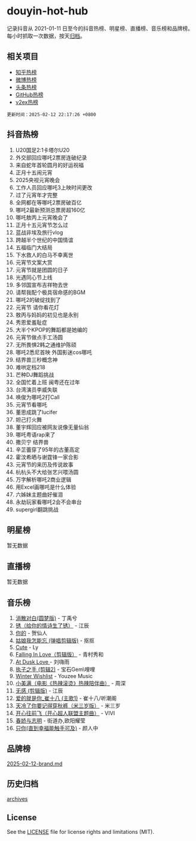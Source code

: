 # douyin-hot-hub

记录抖音从 2021-01-11 日至今的抖音热榜、明星榜、直播榜、音乐榜和品牌榜。每小时抓取一次数据，按天[归档](archives)。

## 相关项目

- [知乎热榜](https://github.com/lonnyzhang423/zhihu-hot-hub)
- [微博热榜](https://github.com/lonnyzhang423/weibo-hot-hub)
- [头条热榜](https://github.com/lonnyzhang423/toutiao-hot-hub)
- [GitHub热榜](https://github.com/lonnyzhang423/github-hot-hub)
- [v2ex热榜](https://github.com/lonnyzhang423/v2ex-hot-hub)


`更新时间：2025-02-12 22:17:26 +0800`

## 抖音热榜

1. U20国足2:1卡塔尔U20
1. 外交部回应哪吒2票房连破纪录
1. 来自蛇年首轮圆月的好运祝福
1. 正月十五闹元宵
1. 2025央视元宵晚会
1. 工作人员回应哪吒3上映时间更改
1. 过了元宵年才完整
1. 全网都在等哪吒2票房破百亿
1. 哪吒2最新预测总票房超160亿
1. 哪吒敖丙上元宵晚会了
1. 正月十五元宵节怎么过
1. 蓝战非埃及旅行vlog
1. 跨越半个世纪的中国情谊
1. 五福临门大结局
1. 下水救人的白马不幸离世
1. 元宵节文案大赏
1. 元宵节就是团圆的日子
1. 光遇同心节上线
1. 多邻国宣布吉祥物去世
1. 请帮我配个极具宿命感的BGM
1. 哪吒2的破绽找到了
1. 元宵节 请你看花灯
1. 敖丙与妈妈的初见也是永别
1. 秀恩爱羞耻症
1. 大半个KPOP的舞蹈都是她编的
1. 元宵节做点手工汤圆
1. 无所畏惧2韩之通维护陈硕
1. 哪吒2悉尼首映 外国影迷cos哪吒
1. 结界兽三秒概念神
1. 难哄定档218
1. 芒种DJ舞蹈挑战
1. 全国忙着上班 闽粤还在过年
1. 台湾演员李威失联
1. 唤俊为哪吒2打Call
1. 元宵节看哪吒
1. 董思成跳了lucifer
1. 妲己打火舞
1. 董宇辉回应被网友说像无量仙翁
1. 哪吒粤语rap来了
1. 撒贝宁 结界兽
1. 辛芷蕾穿了95年的古董高定
1. 霍汶希晒与谢霆锋一家合影
1. 元宵节的来历及传说故事
1. 杭杭头不大给张艺兴喂汤圆
1. 万字解析哪吒2商业逻辑
1. 用Excel画哪吒是什么体验
1. 六姊妹主题曲好催泪
1. 永劫玩家看哪吒2会不会串台
1. supergirl翻跳挑战

## 明星榜

暂无数据

## 直播榜

暂无数据

## 音乐榜

1. [消散对白(圆梦版)](https://sf5-hl-cdn-tos.douyinstatic.com/obj/tos-cn-ve-2774/og4jB5I5IizzoZVAAAzWgBMAsMDWoArfwBOiFs) - 丁禹兮
1. [锈（给你的情诗生了锈）](https://sf5-hl-cdn-tos.douyinstatic.com/obj/tos-cn-ve-2774/o8a1PBtVqIYbPEGK6e5A4egedVMdm3fCIz6bbE) - 江辰
1. [你的](https://sf5-hl-cdn-tos.douyinstatic.com/obj/tos-cn-ve-2774/oYuIeKf42jB7sEV6B2upMdpYAgfrQWj0FeRegh) - 贺仙人
1. [姑娘我怎能忘 (弹唱剪辑版)](https://sf5-hl-cdn-tos.douyinstatic.com/obj/tos-cn-ve-2774/okamwrBGEMz6illuEofAsMV4yzF5tVWbBiA5AI) - 抠抠
1. [Cute](https://sf5-hl-cdn-tos.douyinstatic.com/obj/tos-cn-ve-2774/o4IbIzHWKAAB4wsS5qMBRiiAlEBGTpQRNfFvuo) - Ly
1. [Falling In Love（剪辑版）](https://sf5-hl-cdn-tos.douyinstatic.com/obj/tos-cn-ve-2774/o8ajpA8zzgBPahbBIO8AcKGBLJezFCRd1wfP9f) - 青村秀和
1. [ At Dusk  Love ](https://sf5-hl-cdn-tos.douyinstatic.com/obj/tos-cn-ve-2774/o8CrpCf5CaYgI4ZrtQgMQAFEfuGqNnRSDQAPBc) - 刘嗨雨
1. [执子之手 (剪辑2)](https://sf6-cdn-tos.douyinstatic.com/obj/tos-cn-ve-2774/oUoZLQjCc31XzqsBnBQUNgeKtYPBcgbFDwtfcu) - 宝石Gem\哩哩
1. [Winter Wishlist](https://sf5-hl-cdn-tos.douyinstatic.com/obj/tos-cn-ve-2774/oIIgUOeamCFCVAzxN6MFRLIBlLGpUqQxeeHrLE) - Youzee Music
1. [小美满（电影《热辣滚烫》热辣陪伴曲）](https://sf5-hl-cdn-tos.douyinstatic.com/obj/tos-cn-ve-2774/o0GAn2lSgfZIDUgtevCGDQYnFg4CwnrBaxbTZL) - 周深
1. [无感 (剪辑版)](https://sf5-hl-cdn-tos.douyinstatic.com/obj/tos-cn-ve-2774/o0eIsUzJBDlQaQFC5OFlgbMEZC1TFYBftOBn6p) - 江辰
1. [爱的就是你_崔十八 (主歌1)](https://sf5-hl-cdn-tos.douyinstatic.com/obj/tos-cn-ve-2774/oI5BO5DhFZ6UTcNCnZaOCBLtZ7WIMQGfgnXf5E) - 崔十八/听潮阁
1. [天冷了你要记得穿秋裤（米三岁版）](https://sf5-hl-cdn-tos.douyinstatic.com/obj/tos-cn-ve-2774/oQlIwVIDWiZ6BQilAorS7MA0AgCkQDvcZAdm1) - 米三岁
1. [开心往前飞（开心超人联盟主题曲）](https://sf3-cdn-tos.douyinstatic.com/obj/tos-cn-ve-2774/9d8fb7c82cf1421fb93a9fe925275e0a) - VIVI
1. [春娇与志明](https://sf5-hl-cdn-tos.douyinstatic.com/obj/tos-cn-ve-2774/e530d8fceb7044b39707d7f9ff54add1) - 街道办,欧阳耀莹
1. [只你(直到幸福能触手可及)](https://sf5-hl-cdn-tos.douyinstatic.com/obj/tos-cn-ve-2774/o0lBkRDzFTeaVSUz3ZZSCBVtZ5DIMQGfgmEAuE) - 颜人中

## 品牌榜

[2025-02-12-brand.md](archives/2025-02-12-brand.md)

## 历史归档

[archives](archives)

## License

See the [LICENSE](LICENSE) file for license rights and limitations (MIT).
